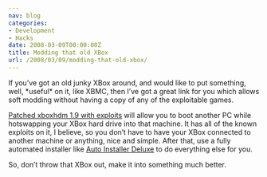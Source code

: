 ```yaml
---
nav: blog
categories:
- Development
- Hacks
date: 2008-03-09T00:00:00Z
title: Modding that old XBox
url: /2008/03/09/modding-that-old-xbox/
---
```


If you’ve got an old junky XBox around, and would like to put something, well, \*useful\* on it, like XBMC, then I’ve got a great link for you which allows soft modding without having a copy of any of the exploitable games.

[Patched xboxhdm 1.9 with exploits][1] will allow you to boot another PC while hotswapping your XBox hard drive into that machine. It has all of the known exploits on it, I believe, so you don’t have to have your XBox connected to another machine or anything, nice and simple. After that, use a fully automated installer like [Auto Installer Deluxe][2] to do everything else for you.

 [1]: http://www.mediafire.com/?ybytdtnmt93
 [2]: http://aideluxe.com/

So, don’t throw that XBox out, make it into something much better.

